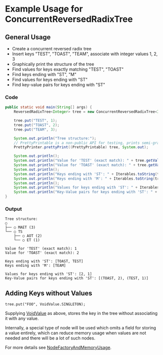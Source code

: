 # Example Usage for ConcurrentReversedRadixTree #


## General Usage ##
  * Create a concurrent reversed radix tree
  * Insert keys "TEST", "TOAST", "TEAM", associate with integer values 1, 2, 3
  * Graphically print the structure of the tree
  * Find values for keys exactly matching "TEST", "TOAST"
  * Find keys ending with "ST", "M"
  * Find values for keys ending with "ST"
  * Find key-value pairs for keys ending with "ST"

### Code ###
```java
public static void main(String[] args) {
    ReversedRadixTree<Integer> tree = new ConcurrentReversedRadixTree<Integer>(new DefaultCharArrayNodeFactory());

    tree.put("TEST", 1);
    tree.put("TOAST", 2);
    tree.put("TEAM", 3);

    System.out.println("Tree structure:");
    // PrettyPrintable is a non-public API for testing, prints semi-graphical representations of trees...
    PrettyPrinter.prettyPrint((PrettyPrintable) tree, System.out);

    System.out.println();
    System.out.println("Value for 'TEST' (exact match): " + tree.getValueForExactKey("TEST"));
    System.out.println("Value for 'TOAST' (exact match): " + tree.getValueForExactKey("TOAST"));
    System.out.println();
    System.out.println("Keys ending with 'ST': " + Iterables.toString(tree.getKeysEndingWith("ST")));
    System.out.println("Keys ending with 'M': " + Iterables.toString(tree.getKeysEndingWith("M")));
    System.out.println();
    System.out.println("Values for keys ending with 'ST': " + Iterables.toString(tree.getValuesForKeysEndingWith("ST")));
    System.out.println("Key-Value pairs for keys ending with 'ST': " + Iterables.toString(tree.getKeyValuePairsForKeysEndingWith("ST")));
}
```

### Output ###
```
Tree structure:
○
├── ○ MAET (3)
└── ○ TS
    ├── ○ AOT (2)
    └── ○ ET (1)

Value for 'TEST' (exact match): 1
Value for 'TOAST' (exact match): 2

Keys ending with 'ST': [TOAST, TEST]
Keys ending with 'M': [TEAM]

Values for keys ending with 'ST': [2, 1]
Key-Value pairs for keys ending with 'ST': [(TOAST, 2), (TEST, 1)]
```

## Adding Keys without Values ##
```
tree.put("FOO", VoidValue.SINGLETON);
```
Supplying [VoidValue](http://htmlpreview.github.io/?http://raw.githubusercontent.com/npgall/concurrent-trees/master/documentation/javadoc/apidocs/com/googlecode/concurrenttrees/radix/node/concrete/voidvalue/VoidValue.html) as above, stores the key in the tree without associating it with any value.

Internally, a special type of node will be used which omits a field for storing a value entirely, which can reduce memory usage when values are not needed and there will be a lot of such nodes.

For more details see [NodeFactoryAndMemoryUsage](NodeFactoryAndMemoryUsage.md).
